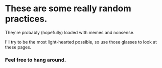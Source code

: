 # These are some really random practices.

They're probably (hopefully) loaded with memes and nonsense.

I'll try to be the most light-hearted possible, so use those glasses to look at these pages.

### Feel free to hang around.
